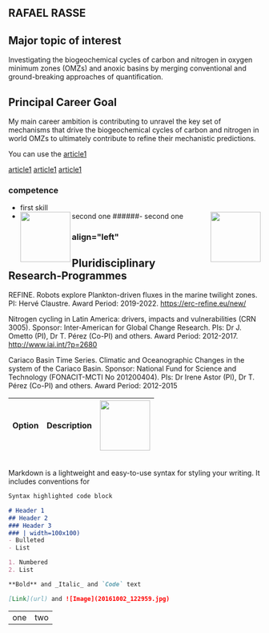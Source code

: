 ## RAFAEL RASSE
## Major topic of interest
Investigating the biogeochemical cycles of carbon and nitrogen in oxygen minimum zones (OMZs)  and anoxic basins by merging conventional and ground-breaking approaches of quantification.

## Principal Career Goal
My main career ambition is contributing to unravel the key set of mechanisms that drive the biogeochemical cycles of carbon and nitrogen in  world OMZs to ultimately contribute to refine their mechanistic predictions.  


You can use the [article1](https://article1)

[article1](https://article1)
[article1](https://article1)
[article1](https://article1)

### competence
- first skill 
- second one <img align="left" src="20161002_122959.jpg" width="100" height="100" >
######- second one <img style="float: right;" src="20161002_122959.jpg" width="100" height="100" >
 
### align="left"

## Pluridisciplinary Research-Programmes
REFINE. Robots explore Plankton-driven fluxes in the marine twilight zones. PI: Hervé Claustre. Award Period: 2019-2022. https://erc-refine.eu/new/

Nitrogen cycling in Latin America: drivers, impacts and vulnerabilities (CRN 3005). Sponsor: Inter-American for Global Change Research. PIs: Dr J. Ometto (PI), Dr T. Pérez (Co-PI) and others. Award Period: 2012-2017. http://www.iai.int/?p=2680

Cariaco Basin Time Series. Climatic and Oceanographic Changes in the system of the Cariaco Basin. Sponsor: National Fund for Science and Technology (FONACIT-MCTI No 201200404). PIs: Dr Irene Astor (PI), Dr T. Pérez (Co-PI) and
others. Award Period: 2012-2015



| Option | Description       |  <img src="20161002_122959.jpg" width="100" height="100" > |
| --------------------- |:---------------------------:| -----------:|



<table border="0">
<table border="0">
 <tr>
 <td> one </td>
 <td> two </td>
 
 </tr>
 <tr>

Markdown is a lightweight and easy-to-use syntax for styling your writing. It includes conventions for

```markdown
Syntax highlighted code block

# Header 1
## Header 2
### Header 3
### | width=100x100)
- Bulleted
- List

1. Numbered
2. List

**Bold** and _Italic_ and `Code` text

[Link](url) and ![Image](20161002_122959.jpg)
```
